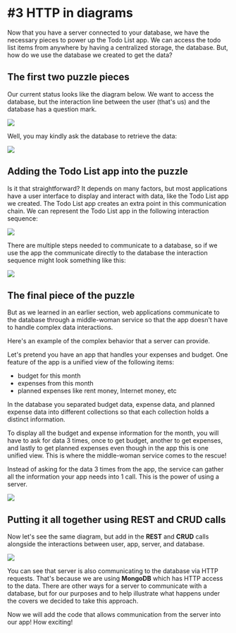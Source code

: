 # \#3 HTTP in diagrams

Now that you have a server connected to your database, we have the necessary pieces to power up the Todo List app. We can access the todo list items from anywhere by having a centralized storage, the database. But, how do we use the database we created to get the data?

## The first two puzzle pieces

Our current status looks like the diagram below. We want to access the database, but the interaction line between the user \(that's us\) and the database has a question mark.

![](./../../.gitbook/assets/http_diagram_1.png)

Well, you may kindly ask the database to retrieve the data:

![](./../../.gitbook/assets/http_diagram_2.png)

## Adding the Todo List app into the puzzle

Is it that straightforward? It depends on many factors, but most applications have a user interface to display and interact with data, like the Todo List app we created. The Todo List app creates an extra point in this communication chain. We can represent the Todo List app in the following interaction sequence:

![](./../../.gitbook/assets/http_diagram_3.png)

There are multiple steps needed to communicate to a database, so if we use the app the communicate directly to the database the interaction sequence might look something like this:

![](./../../.gitbook/assets/http_diagram_4.png)

## The final piece of the puzzle

But as we learned in an earlier section, web applications communicate to the database through a middle-woman service so that the app doesn't have to handle complex data interactions.

Here's an example of the complex behavior that a server can provide.

Let's pretend you have an app that handles your expenses and budget. One feature of the app is a unified view of the following items:

* budget for this month 
* expenses from this month
* planned expenses like rent money, Internet money, etc

In the database you separated budget data, expense data, and planned expense data into different collections so that each collection holds a distinct information.

To display all the budget and expense information for the month, you will have to ask for data 3 times, once to get budget, another to get expenses, and lastly to get planned expenses even though in the app this is one unified view. This is where the middle-woman service comes to the rescue!

Instead of asking for the data 3 times from the app, the service can gather all the information your app needs into 1 call. This is the power of using a server.

![](./../../.gitbook/assets/http_diagram_5.png)

## Putting it all together using REST and CRUD calls

Now let's see the same diagram, but add in the **REST** and **CRUD** calls alongside the interactions between user, app, server, and database.

![](./../../.gitbook/assets/http_diagram_6.png)

You can see that server is also communicating to the database via HTTP requests. That's because we are using **MongoDB** which has HTTP access to the data. There are other ways for a server to communicate with a database, but for our purposes and to help illustrate what happens under the covers we decided to take this approach.

Now we will add the code that allows communication from the server into our app! How exciting!

